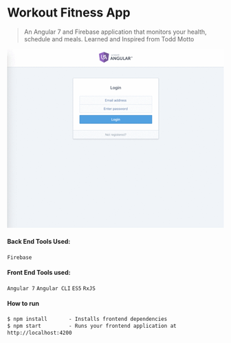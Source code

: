 # Workout Fitness App
> An Angular 7 and Firebase application that monitors your health, schedule and meals. Learned and Inspired from Todd Motto

![workout-fitness](./src/assets/images/workout-fitness.gif)

#### Back End Tools Used:
`Firebase`

#### Front End Tools used:
`Angular 7` `Angular CLI` `ES5` `RxJS`


#### How to run

```
$ npm install       - Installs frontend dependencies
$ npm start         - Runs your frontend application at http://localhost:4200
```
